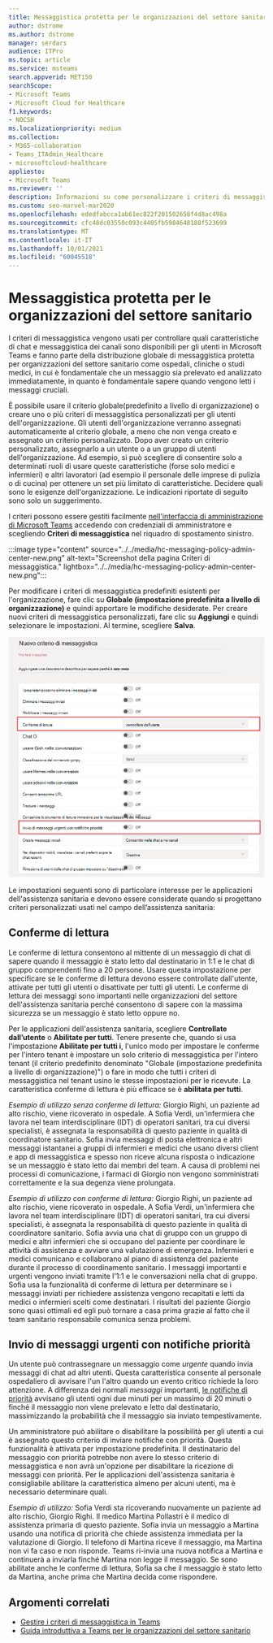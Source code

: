 ```yaml
---
title: Messaggistica protetta per le organizzazioni del settore sanitario che usano Microsoft Teams
author: dstrome
ms.author: dstrome
manager: serdars
audience: ITPro
ms.topic: article
ms.service: msteams
search.appverid: MET150
searchScope:
- Microsoft Teams
- Microsoft Cloud for Healthcare
f1.keywords:
- NOCSH
ms.localizationpriority: medium
ms.collection:
- M365-collaboration
- Teams_ITAdmin_Healthcare
- microsoftcloud-healthcare
appliesto:
- Microsoft Teams
ms.reviewer: ''
description: Informazioni su come personalizzare i criteri di messaggistica protetta per Microsoft Teams che possono includere conferme di lettura e notifiche di priorità.
ms.custom: seo-marvel-mar2020
ms.openlocfilehash: ededfabcca1ab61ec822f201502658f4d8ac498a
ms.sourcegitcommit: cfc48dc03550c093c4405fb5984648188f523699
ms.translationtype: MT
ms.contentlocale: it-IT
ms.lasthandoff: 10/01/2021
ms.locfileid: "60045518"
---
```

# <a name="secure-messaging-for-healthcare-organizations"></a>Messaggistica protetta per le organizzazioni del settore sanitario

I criteri di messaggistica vengono usati per controllare quali caratteristiche di chat e messaggistica dei canali sono disponibili per gli utenti in Microsoft Teams e fanno parte della distribuzione globale di messaggistica protetta per organizzazioni del settore sanitario come ospedali, cliniche o studi medici, in cui è fondamentale che un messaggio sia prelevato ed analizzato immediatamente, in quanto è fondamentale sapere quando vengono letti i messaggi cruciali.

È possibile usare il criterio globale(predefinito a livello di organizzazione) o creare uno o più criteri di messaggistica personalizzati per gli utenti dell'organizzazione. Gli utenti dell'organizzazione verranno assegnati automaticamente al criterio globale, a meno che non venga creato e assegnato un criterio personalizzato. Dopo aver creato un criterio personalizzato, assegnarlo a un utente o a un gruppo di utenti dell'organizzazione. Ad esempio, si può scegliere di consentire solo a determinati ruoli di usare queste caratteristiche (forse solo medici e infermieri) e altri lavoratori (ad esempio il personale delle imprese di pulizia o di cucina) per ottenere un set più limitato di caratteristiche. Decidere quali sono le esigenze dell'organizzazione. Le indicazioni riportate di seguito sono solo un suggerimento.

I criteri possono essere gestiti facilmente [nell'interfaccia di amministrazione di Microsoft Teams](https://admin.teams.microsoft.com) accedendo con credenziali di amministratore e scegliendo **Criteri di messaggistica** nel riquadro di spostamento sinistro.

 :::image type="content" source="../../media/hc-messaging-policy-admin-center-new.png" alt-text="Screenshot della pagina Criteri di messaggistica." lightbox="../../media/hc-messaging-policy-admin-center-new.png":::
 
 Per modificare i criteri di messaggistica predefiniti esistenti per l'organizzazione, fare clic su **Globale (impostazione predefinita a livello di organizzazione)** e quindi apportare le modifiche desiderate. Per creare nuovi criteri di messaggistica personalizzati, fare clic su **Aggiungi** e quindi selezionare le impostazioni. Al termine, scegliere **Salva**.

![Screenshot delle impostazioni dei criteri di messaggistica.](../../media/hc-messaging-policy.png)

Le impostazioni seguenti sono di particolare interesse per le applicazioni dell'assistenza sanitaria e devono essere considerate quando si progettano criteri personalizzati usati nel campo dell’assistenza sanitaria:

## <a name="read-receipts"></a>Conferme di lettura

Le conferme di lettura consentono al mittente di un messaggio di chat di sapere quando il messaggio è stato letto dal destinatario in 1:1 e le chat di gruppo comprendenti fino a 20 persone. Usare questa impostazione per specificare se le conferme di lettura devono essere controllate dall'utente, attivate per tutti gli utenti o disattivate per tutti gli utenti. Le conferme di lettura dei messaggi sono importanti nelle organizzazioni del settore dell'assistenza sanitaria perché consentono di sapere con la massima sicurezza se un messaggio è stato letto oppure no.

Per le applicazioni dell'assistenza sanitaria, scegliere **Controllate dall’utente** o **Abilitate per tutti**. Tenere presente che, quando si usa l'impostazione **Abilitate per tutti i**, l'unico modo per impostare le conferme per l'intero tenant è impostare un solo criterio di messaggistica per l'intero tenant (il criterio predefinito denominato "Globale (impostazione predefinita a livello di organizzazione)") o fare in modo che tutti i criteri di messaggistica nel tenant usino le stesse impostazioni per le ricevute. La caratteristica conferme di lettura è più efficace se è **abilitata per tutti**.

*Esempio di utilizzo senza conferme di lettura:* Giorgio Righi, un paziente ad alto rischio, viene ricoverato in ospedale.  A Sofia Verdi, un'infermiera che lavora nel team interdisciplinare (IDT) di operatori sanitari, tra cui diversi specialisti, è assegnata la responsabilità di questo paziente in qualità di coordinatore sanitario.  Sofia invia messaggi di posta elettronica e altri messaggi istantanei a gruppi di infermieri e medici che usano diversi client e app di messaggistica e spesso non riceve alcuna risposta o indicazione se un messaggio è stato letto dai membri del team. A causa di problemi nei processi di comunicazione, i farmaci di Giorgio non vengono somministrati correttamente e la sua degenza viene prolungata.

*Esempio di utilizzo con conferme di lettura:* Giorgio Righi, un paziente ad alto rischio, viene ricoverato in ospedale.  A Sofia Verdi, un'infermiera che lavora nel team interdisciplinare (IDT) di operatori sanitari, tra cui diversi specialisti, è assegnata la responsabilità di questo paziente in qualità di coordinatore sanitario.  Sofia avvia una chat di gruppo con un gruppo di medici e altri infermieri che si occupano del paziente per coordinare le attività di assistenza e avviare una valutazione di emergenza.  Infermieri e medici comunicano e collaborano al piano di assistenza del paziente durante il processo di coordinamento sanitario.  I messaggi importanti e urgenti vengono inviati tramite l'1:1 e le conversazioni nella chat di gruppo. Sofia usa la funzionalità di conferme di lettura per determinare se i messaggi inviati per richiedere assistenza vengono recapitati e letti da medici o infermieri scelti come destinatari. I risultati del paziente Giorgio sono quasi ottimali ed egli può tornare a casa prima grazie al fatto che il team sanitario responsabile comunica senza problemi.

## <a name="send-urgent-messages-using-priority-notifications"></a>Invio di messaggi urgenti con notifiche priorità

Un utente può contrassegnare un messaggio come *urgente* quando invia messaggi di chat ad altri utenti. Questa caratteristica consente al personale ospedaliero di avvisare l'un l'altro quando un evento critico richiede la loro attenzione. A differenza dei normali *messaggi* importanti, [le notifiche di priorità](https://support.microsoft.com/article/mark-a-message-as-important-or-urgent-in-teams-ea99d5b6-1317-4550-8d75-86ff14cd4462) avvisano gli utenti ogni due minuti per un massimo di 20 minuti o finché il messaggio non viene prelevato e letto dal destinatario, massimizzando la probabilità che il messaggio sia inviato tempestivamente.

Un amministratore può abilitare o disabilitare la possibilità per gli utenti a cui è assegnato questo criterio di inviare notifiche con priorità. Questa funzionalità è attivata per impostazione predefinita. Il destinatario del messaggio con priorità potrebbe non avere lo stesso criterio di messaggistica e non avrà un'opzione per disabilitare la ricezione di messaggi con priorità. Per le applicazioni dell'assistenza sanitaria è consigliabile abilitare la caratteristica almeno per alcuni utenti, ma è necessario determinare quali.

*Esempio di utilizzo:* Sofia Verdi sta ricoverando nuovamente un paziente ad alto rischio, Giorgio Righi. Il medico Martina Pollastri è il medico di assistenza primaria di questo paziente.  Sofia invia un messaggio a Martina usando una notifica di priorità che chiede assistenza immediata per la valutazione di Giorgio.  Il telefono di Martina riceve il messaggio, ma Martina non vi fa caso e non risponde. Teams ri-invia una nuova notifica a Martina e continuerà a inviarla finché Martina non legge il messaggio. Se sono abilitate anche le conferme di lettura, Sofia sa che il messaggio è stato letto da Martina, anche prima che Martina decida come rispondere.

## <a name="related-topics"></a>Argomenti correlati

- [Gestire i criteri di messaggistica in Teams](../../messaging-policies-in-teams.md)
- [Guida introduttiva a Teams per le organizzazioni del settore sanitario](teams-in-hc.md)
